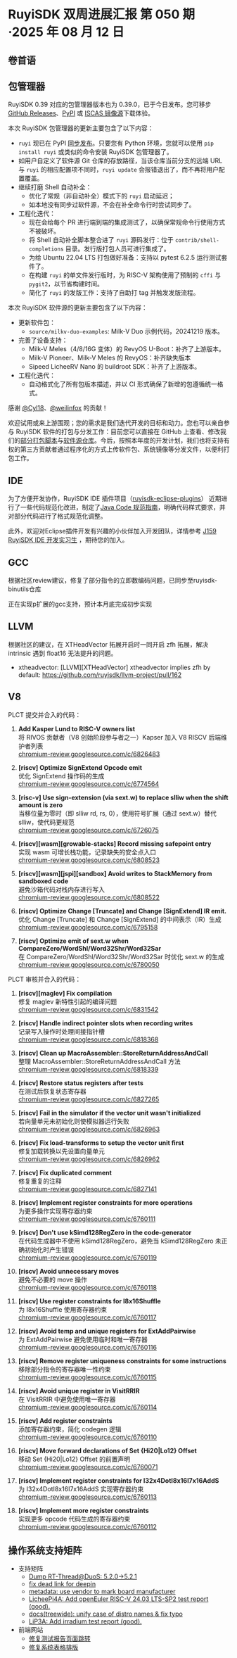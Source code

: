 # RuyiSDK 双周进展汇报  第 050 期·2025 年 08 月 12 日

## 卷首语

## 包管理器

RuyiSDK 0.39 对应的包管理器版本也为 0.39.0，已于今日发布。您可移步
[GitHub Releases][ruyi-0.39.0-gh]、[PyPI][ruyi-0.39.0-pypi] 或 [ISCAS 镜像源][ruyi-0.39.0-iscas]下载体验。

[ruyi-0.39.0-gh]: https://github.com/ruyisdk/ruyi/releases/tag/0.39.0
[ruyi-0.39.0-pypi]: https://pypi.org/project/ruyi/0.39.0/
[ruyi-0.39.0-iscas]: https://mirror.iscas.ac.cn/ruyisdk/ruyi/tags/0.39.0/

本次 RuyiSDK 包管理器的更新主要包含了以下内容：

* `ruyi` 现已在 PyPI [同步发布](https://pypi.org/project/ruyi/)。只要您有 Python 环境，您就可以使用 `pip install ruyi` 或类似的命令安装 RuyiSDK 包管理器了。
* 如用户自定义了软件源 Git 仓库的存放路径，当该仓库当前分支的远端 URL 与 `ruyi` 的相应配置项不同时，`ruyi update` 会报错退出了，而不再将用户配置覆盖。
* 继续打磨 Shell 自动补全：
    * 优化了常规（非自动补全）模式下的 `ruyi` 启动延迟；
    * 如本地没有同步过软件源，不会在补全命令行时尝试同步了。
* 工程化迭代：
    * 现在会给每个 PR 进行端到端的集成测试了，以确保常规命令行使用方式不被破坏。
    * 将 Shell 自动补全脚本整合进了 `ruyi` 源码发行：位于 `contrib/shell-completions` 目录。发行版打包人员可进行集成了。
    * 为给 Ubuntu 22.04 LTS 打包做好准备：支持以 pytest 6.2.5 运行测试套件了。
    * 在构建 `ruyi` 的单文件发行版时，为 RISC-V 架构使用了预制的 `cffi` 与 `pygit2`，以节省构建时间。
    * 简化了 `ruyi` 的发版工作：支持了自助打 tag 并触发发版流程。

本次 RuyiSDK 软件源的更新主要包含了以下内容：

* 更新软件包：
    * `source/milkv-duo-examples`: Milk-V Duo 示例代码，20241219 版本。
* 完善了设备支持：
    * Milk-V Meles（4/8/16G 变体）的 RevyOS U-Boot：补齐了上游版本。
    * Milk-V Pioneer、Milk-V Meles 的 RevyOS：补齐缺失版本
    * Sipeed LicheeRV Nano 的 buildroot SDK：补齐了上游版本。
* 工程化迭代：
    * 自动格式化了所有包版本描述，并以 CI 形式确保了新增的包遵循统一格式。

感谢 [@Cyl18]、[@weilinfox] 的贡献！

[@Cyl18]: https://github.com/Cyl18
[@weilinfox]: https://github.com/weilinfox

欢迎试用或来上游围观；您的需求是我们迭代开发的目标和动力。您也可以亲自参与
RuyiSDK 软件的打包与分发工作：目前您可以直接在 GitHub 上查看、修改我们的[部分打包脚本](https://github.com/ruyisdk/ruyici)与[软件源仓库](https://github.com/ruyisdk/packages-index)。今后，按照本年度的开发计划，我们也将支持有权的第三方贡献者通过程序化的方式上传软件包、系统镜像等分发文件，以便利打包工作。

## IDE
为了方便开发协作，RuyiSDK IDE 插件项目（[ruyisdk-eclipse-plugins](https://github.com/ruyisdk/ruyisdk-eclipse-plugins)） 近期进行了一些代码规范化改进，制定了[Java Code 规范指南](https://github.com/ruyisdk/ruyisdk-eclipse-plugins/blob/main/docs/developer/coding-guidelines/index.md)，明确代码样式要求，并对部分代码进行了格式规范化调整。

此外，欢迎对Eclipse插件开发有兴趣的小伙伴加入开发团队，详情参考 [J159 RuyiSDK IDE 开发实习生](https://github.com/lazyparser/weloveinterns/blob/master/open-internships.md) ，期待您的加入。

## GCC

根据社区review建议，修复了部分指令的立即数编码问题，已同步至ruyisdk-binutils仓库

正在实现p扩展的gcc支持，预计本月底完成初步实现

## LLVM

根据社区的建议，在 XTHeadVector 拓展开启时一同开启 zfh 拓展，解决 intrinsic 遇到 float16 无法提升的问题。
- xtheadvector: [LLVM][XTHeadVector] xtheadvector implies zfh by default: https://github.com/ruyisdk/llvm-project/pull/162

## V8
PLCT 提交并合入的代码：

1. **Add Kasper Lund to RISC-V owners list**  
   将 RIVOS 贡献者（V8 创始阶段参与者之一）Kapser 加入 V8 RISCV 后端维护者列表  
   [chromium-review.googlesource.com/c/6826483](https://chromium-review.googlesource.com/c/6826483)

2. **[riscv] Optimize SignExtend Opcode emit**  
   优化 SignExtend 操作码的生成  
   [chromium-review.googlesource.com/c/6774564](https://chromium-review.googlesource.com/c/6774564)

3. **[risc-v] Use sign-extension (via sext.w) to replace slliw when the shift amount is zero**  
   当移位量为零时（即 slliw rd, rs, 0），使用符号扩展（通过 sext.w）替代 slliw，使代码更规范  
   [chromium-review.googlesource.com/c/6726075](https://chromium-review.googlesource.com/c/6726075)

4. **[riscv][wasm][growable-stacks] Record missing safepoint entry**  
   实现 wasm 可增长栈功能，记录缺失的安全点入口  
   [chromium-review.googlesource.com/c/6808523](https://chromium-review.googlesource.com/c/6808523)

5. **[riscv][wasm][jspi][sandbox] Avoid writes to StackMemory from sandboxed code**  
   避免沙箱代码对栈内存进行写入  
   [chromium-review.googlesource.com/c/6808522](https://chromium-review.googlesource.com/c/6808522)

6. **[riscv] Optimize Change [Truncate] and Change [SignExtend] IR emit.**  
   优化 Change [Truncate] 和 Change [SignExtend] 的中间表示（IR）生成  
   [chromium-review.googlesource.com/c/6795158](https://chromium-review.googlesource.com/c/6795158)

7. **[riscv] Optimize emit of sext.w when CompareZero/WordShl/Word32Shr/Word32Sar**  
   在 CompareZero/WordShl/Word32Shr/Word32Sar 时优化 sext.w 的生成  
   [chromium-review.googlesource.com/c/6780050](https://chromium-review.googlesource.com/c/6780050)

PLCT 审核并合入的代码：

1. **[riscv][maglev] Fix compilation**  
   修复 maglev 新特性引起的编译问题  
   [chromium-review.googlesource.com/c/6831542](https://chromium-review.googlesource.com/c/6831542)

2. **[riscv] Handle indirect pointer slots when recording writes**  
   记录写入操作时处理间接指针槽  
   [chromium-review.googlesource.com/c/6818368](https://chromium-review.googlesource.com/c/6818368)

3. **[riscv] Clean up MacroAssembler::StoreReturnAddressAndCall**  
   整理 MacroAssembler::StoreReturnAddressAndCall 方法  
   [chromium-review.googlesource.com/c/6818339](https://chromium-review.googlesource.com/c/6818339)

4. **[riscv] Restore status registers after tests**  
   在测试后恢复状态寄存器  
   [chromium-review.googlesource.com/c/6827265](https://chromium-review.googlesource.com/c/6827265)

5. **[riscv] Fail in the simulator if the vector unit wasn't initialized**  
   若向量单元未初始化则使模拟器运行失败  
   [chromium-review.googlesource.com/c/6826963](https://chromium-review.googlesource.com/c/6826963)

6. **[riscv] Fix load-transforms to setup the vector unit first**  
   修复加载转换以先设置向量单元  
   [chromium-review.googlesource.com/c/6826962](https://chromium-review.googlesource.com/c/6826962)

7. **[riscv] Fix duplicated comment**  
   修复重复的注释  
   [chromium-review.googlesource.com/c/6827141](https://chromium-review.googlesource.com/c/6827141)

8. **[riscv] Implement register constraints for more operations**  
   为更多操作实现寄存器约束  
   [chromium-review.googlesource.com/c/6760111](https://chromium-review.googlesource.com/c/6760111)

9. **[riscv] Don't use kSimd128RegZero in the code-generator**  
   在代码生成器中不使用 kSimd128RegZero，避免当 kSimd128RegZero 未正确初始化时产生错误  
   [chromium-review.googlesource.com/c/6760119](https://chromium-review.googlesource.com/c/6760119)

10. **[riscv] Avoid unnecessary moves**  
    避免不必要的 move 操作  
    [chromium-review.googlesource.com/c/6760118](https://chromium-review.googlesource.com/c/6760118)

11. **[riscv] Use register constraints for I8x16Shuffle**  
    为 I8x16Shuffle 使用寄存器约束  
    [chromium-review.googlesource.com/c/6760117](https://chromium-review.googlesource.com/c/6760117)

12. **[riscv] Avoid temp and unique registers for ExtAddPairwise**  
    为 ExtAddPairwise 避免使用临时和唯一寄存器  
    [chromium-review.googlesource.com/c/6760116](https://chromium-review.googlesource.com/c/6760116)

13. **[riscv] Remove register uniqueness constraints for some instructions**  
    移除部分指令的寄存器唯一性约束  
    [chromium-review.googlesource.com/c/6760115](https://chromium-review.googlesource.com/c/6760115)

14. **[riscv] Avoid unique register in VisitRRIR**  
    在 VisitRRIR 中避免使用唯一寄存器  
    [chromium-review.googlesource.com/c/6760114](https://chromium-review.googlesource.com/c/6760114)

15. **[riscv] Add register constraints**  
    添加寄存器约束，简化 codegen 逻辑  
    [chromium-review.googlesource.com/c/6760110](https://chromium-review.googlesource.com/c/6760110)

16. **[riscv] Move forward declarations of Set {Hi20|Lo12} Offset**  
    移动 Set {Hi20|Lo12} Offset 的前置声明  
    [chromium-review.googlesource.com/c/6760071](https://chromium-review.googlesource.com/c/6760071)

17. **[riscv] Implement register constraints for I32x4DotI8x16I7x16AddS**  
    为 I32x4DotI8x16I7x16AddS 实现寄存器约束  
    [chromium-review.googlesource.com/c/6760113](https://chromium-review.googlesource.com/c/6760113)

18. **[riscv] Implement more register constraints**  
    实现更多 opcode 代码生成的寄存器约束  
    [chromium-review.googlesource.com/c/6760112](https://chromium-review.googlesource.com/c/6760112)


## 操作系统支持矩阵

- 支持矩阵
   - [Dump RT-Thread@DuoS: 5.2.0->5.2.1](https://github.com/ruyisdk/support-matrix/pull/346)
   - [fix dead link for deepin](https://github.com/ruyisdk/support-matrix/pull/347)
   - [metadata: use vendor to mark board manufacturer](https://github.com/ruyisdk/support-matrix/pull/348)
   - [LicheePi4A: Add openEuler RISC-V 24.03 LTS-SP2 test report (good).](https://github.com/ruyisdk/support-matrix/pull/349)
   - [docs(treewide): unify case of distro names & fix typo](https://github.com/ruyisdk/support-matrix/pull/351)
   - [LiP3A: Add irradium test report (good).](https://github.com/ruyisdk/support-matrix/pull/352)
- 前端网站
   - [修复测试报告页面跳转](https://github.com/QA-Team-lo/support-matrix-frontend/commit/0a70f776a25579f6b5e3723516873dd4a626145e)
   - [修复系统表格排版](https://github.com/QA-Team-lo/support-matrix-frontend/commit/a076852f3d21cdd70ef1c3589ee6f0a269a82041)
